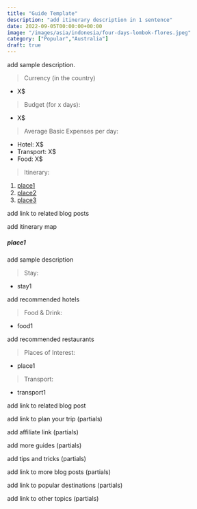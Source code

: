 ```yaml
---
title: "Guide Template"
description: "add itinerary description in 1 sentence"
date: 2022-09-05T00:00:00+00:00
image: "/images/asia/indonesia/four-days-lombok-flores.jpeg"
category: ["Popular","Australia"]
draft: true
---
```

<!-- content start -->
<!-- add description -->
add sample description.
<!-- add budget details -->
> Currency (in the country)
- X$

>Budget (for x days):
- X$

> Average Basic Expenses per day:
- Hotel: X$
- Transport: X$
- Food: X$

<!-- add itinerary -->
> Itinerary:
1. [place1](#place1)
2. [place2](#place2)
3. [place3](#place3)

<!-- links to related blog posts -->
add link to related blog posts

<!-- itinerary map -->
add itinerary map

<!-- start places list-->
##### place1

add sample description

> Stay: 
- stay1

add recommended hotels

> Food & Drink: 
- food1

add recommended restaurants

> Places of Interest: 
- place1

>  Transport: 
- transport1

add link to related blog post 

<!-- end places list -->

<!-- start of partials, add in single.html -->

<!-- link to plan your trip -->
add link to plan your trip (partials)

<!-- link to affiliates -->
add affiliate link (partials)

<!-- link to more guides -->
add more guides (partials)

<!-- tips and tricks -->
add tips and tricks (partials)

<!-- link to more blog posts -->
add link to more blog posts (partials)

<!-- link to popular guides -->
add link to popular destinations (partials)

<!-- link to more topics -->
add link to other topics (partials)

<!-- end of partials, add in single.html -->




